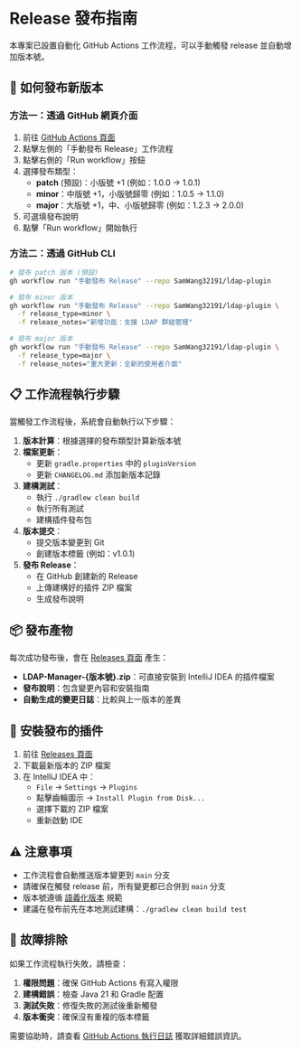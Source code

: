 # Release 發布指南

本專案已設置自動化 GitHub Actions 工作流程，可以手動觸發 release 並自動增加版本號。

## 🚀 如何發布新版本

### 方法一：透過 GitHub 網頁介面

1. 前往 [GitHub Actions 頁面](https://github.com/SamWang32191/ldap-plugin/actions)
2. 點擊左側的「手動發布 Release」工作流程
3. 點擊右側的「Run workflow」按鈕
4. 選擇發布類型：
   - **patch** (預設)：小版號 +1 (例如：1.0.0 → 1.0.1)
   - **minor**：中版號 +1，小版號歸零 (例如：1.0.5 → 1.1.0)  
   - **major**：大版號 +1，中、小版號歸零 (例如：1.2.3 → 2.0.0)
5. 可選填發布說明
6. 點擊「Run workflow」開始執行

### 方法二：透過 GitHub CLI

```bash
# 發布 patch 版本 (預設)
gh workflow run "手動發布 Release" --repo SamWang32191/ldap-plugin

# 發布 minor 版本
gh workflow run "手動發布 Release" --repo SamWang32191/ldap-plugin \
  -f release_type=minor \
  -f release_notes="新增功能：支援 LDAP 群組管理"

# 發布 major 版本
gh workflow run "手動發布 Release" --repo SamWang32191/ldap-plugin \
  -f release_type=major \
  -f release_notes="重大更新：全新的使用者介面"
```

## 📋 工作流程執行步驟

當觸發工作流程後，系統會自動執行以下步驟：

1. **版本計算**：根據選擇的發布類型計算新版本號
2. **檔案更新**：
   - 更新 `gradle.properties` 中的 `pluginVersion`
   - 更新 `CHANGELOG.md` 添加新版本記錄
3. **建構測試**：
   - 執行 `./gradlew clean build`
   - 執行所有測試
   - 建構插件發布包
4. **版本提交**：
   - 提交版本變更到 Git
   - 創建版本標籤 (例如：v1.0.1)
5. **發布 Release**：
   - 在 GitHub 創建新的 Release
   - 上傳建構好的插件 ZIP 檔案
   - 生成發布說明

## 📦 發布產物

每次成功發布後，會在 [Releases 頁面](https://github.com/SamWang32191/ldap-plugin/releases) 產生：

- **LDAP-Manager-{版本號}.zip**：可直接安裝到 IntelliJ IDEA 的插件檔案
- **發布說明**：包含變更內容和安裝指南
- **自動生成的變更日誌**：比較與上一版本的差異

## 🔧 安裝發布的插件

1. 前往 [Releases 頁面](https://github.com/SamWang32191/ldap-plugin/releases)
2. 下載最新版本的 ZIP 檔案
3. 在 IntelliJ IDEA 中：
   - `File` → `Settings` → `Plugins`
   - 點擊齒輪圖示 → `Install Plugin from Disk...`
   - 選擇下載的 ZIP 檔案
   - 重新啟動 IDE

## ⚠️ 注意事項

- 工作流程會自動推送版本變更到 `main` 分支
- 請確保在觸發 release 前，所有變更都已合併到 `main` 分支
- 版本號遵循 [語義化版本](https://semver.org/) 規範
- 建議在發布前先在本地測試建構：`./gradlew clean build test`

## 🐛 故障排除

如果工作流程執行失敗，請檢查：

1. **權限問題**：確保 GitHub Actions 有寫入權限
2. **建構錯誤**：檢查 Java 21 和 Gradle 配置
3. **測試失敗**：修復失敗的測試後重新觸發
4. **版本衝突**：確保沒有重複的版本標籤

需要協助時，請查看 [GitHub Actions 執行日誌](https://github.com/SamWang32191/ldap-plugin/actions) 獲取詳細錯誤資訊。
